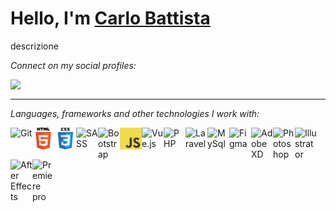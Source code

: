 # Hello, I'm [Carlo Battista](https://github.com/CarloBattista)

descrizione

*Connect on my social profiles:*

[<img align="left" src="https://static.licdn.com/sc/h/al2o9zrvru7aqj8e1x2rzsrca" width="30"> ](https://www.linkedin.com/in/carlo-battista-05b926282/)

<br/>

---

*Languages, frameworks and other technologies I work with:*

<img align='left' alt='Git' title="Git" src="https://i.pinimg.com/originals/01/e5/00/01e500fca29c045d432b64f285f9c229.png" width='35'>
<img align='left' alt='HTML' title="HTML 5" src="https://raw.githubusercontent.com/github/explore/80688e429a7d4ef2fca1e82350fe8e3517d3494d/topics/html/html.png" width='35'>
<img align='left' alt='CSS' title="CSS 3" src="https://raw.githubusercontent.com/github/explore/80688e429a7d4ef2fca1e82350fe8e3517d3494d/topics/css/css.png" width='35'>
<img align='left' alt='SASS' title="SCSS" src="https://sass-lang.com/assets/img/styleguide/seal-color.png" width='35'>
<img align='left' alt='Bootstrap' title="Bootstrap" src="https://getbootstrap.com/docs/5.0/assets/brand/bootstrap-logo.svg" width='35'>
<img align='left' alt='JavaScript' title="JavaScript" src="https://raw.githubusercontent.com/github/explore/80688e429a7d4ef2fca1e82350fe8e3517d3494d/topics/javascript/javascript.png" width='35'>
<img align='left' alt='Vue.js' title="Vue.js" src="https://vuejs.org/images/logo.png" width='35'>
<!-- <img align='left' alt='ReactJS' title="ReactJS" src="https://raw.githubusercontent.com/github/explore/80688e429a7d4ef2fca1e82350fe8e3517d3494d/topics/react/react.png" width='35'> -->

<img align='left' alt='PHP' title="PHP" src="https://www.php.net/images/logos/php-logo-white.svg" width='35'>
<img align='left' alt='Laravel' title="Laravel" src="https://upload.wikimedia.org/wikipedia/commons/thumb/9/9a/Laravel.svg/1200px-Laravel.svg.png" width='35'>
<img align='left' alt='MySql' title="MySQL" src="https://www.freepnglogos.com/uploads/logo-mysql-png/logo-mysql-mysql-logo-png-images-are-download-crazypng-21.png" width='35'>

<img align='left' alt='Figma' title="Figma" src="https://static-00.iconduck.com/assets.00/figma-icon-2048x2048-lvgft610.png" width='35'>
<img align='left' alt='Adobe XD' title="Adobe XD" src="https://upload.wikimedia.org/wikipedia/commons/thumb/c/c2/Adobe_XD_CC_icon.svg/2101px-Adobe_XD_CC_icon.svg.png" width='35'>
<img align='left' alt='Photoshop' title="Photoshop" src="https://www.adobe.com/content/dam/shared/images/product-icons/svg/photoshop.svg" width='35'>
<img align='left' alt='Illustrator' title="Illustrator" src="https://upload.wikimedia.org/wikipedia/commons/thumb/f/fb/Adobe_Illustrator_CC_icon.svg/2101px-Adobe_Illustrator_CC_icon.svg.png" width='35'>
<img align='left' alt='After Effects' title="After Effects" src="https://upload.wikimedia.org/wikipedia/commons/thumb/c/cb/Adobe_After_Effects_CC_icon.svg/2101px-Adobe_After_Effects_CC_icon.svg.png" width='35'>
<img align='left' alt='Premiere pro' title="Premiere pro" src="https://upload.wikimedia.org/wikipedia/commons/thumb/4/40/Adobe_Premiere_Pro_CC_icon.svg/2101px-Adobe_Premiere_Pro_CC_icon.svg.png" width='35'>
<br/>
<br/>

